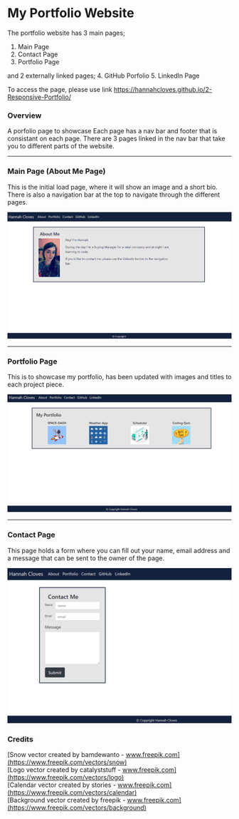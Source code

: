 My Portfolio Website
=====================

The portfolio website has 3 main pages;
1. Main Page
2. Contact Page
3. Portfolio Page

and 2 externally linked pages;
4. GitHub Porfolio
5. LinkedIn Page

To access the page, please use link https://hannahcloves.github.io/2-Responsive-Portfolio/

### Overview
A porfolio page to showcase 
Each page has a nav bar and footer that is consistant on each page. There are 3 pages linked in the nav bar that take you to different parts of the website.

*******************************************************

### Main Page (About Me Page)
This is the initial load page, where it will show an image and a short bio. There is also a navigation bar at the top to navigate through the different pages.

![About Me Page](/Assets/AboutMePage.PNG)

*******************************************************

### Portfolio Page
This is to showcase my portfolio, has been updated with images and titles to each project piece.

![Portfolio Page](/Assets/PortfolioPage.PNG)

*******************************************************

### Contact Page
This page holds a form where you can fill out your name, email address and a message that can be sent to the owner of the page.

![Contact Page](/Assets/ContactPage.PNG)


### Credits

[Snow vector created by bamdewanto - www.freepik.com](https://www.freepik.com/vectors/snow)      
[Logo vector created by catalyststuff - www.freepik.com](https://www.freepik.com/vectors/logo)        
[Calendar vector created by stories - www.freepik.com](https://www.freepik.com/vectors/calendar)          
[Background vector created by freepik - www.freepik.com](https://www.freepik.com/vectors/background)          